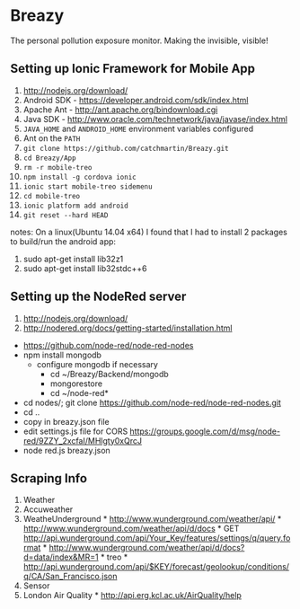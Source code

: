 Breazy
======

The personal pollution exposure monitor. Making the invisible, visible!

## Setting up Ionic Framework for Mobile App

1. http://nodejs.org/download/
2. Android SDK - https://developer.android.com/sdk/index.html
3. Apache Ant - http://ant.apache.org/bindownload.cgi
4. Java SDK - http://www.oracle.com/technetwork/java/javase/index.html
5. `JAVA_HOME` and `ANDROID_HOME` environment variables configured
6. Ant on the `PATH`
7. `git clone https://github.com/catchmartin/Breazy.git`
8. `cd Breazy/App`
9. `rm -r mobile-treo`
7. `npm install -g cordova ionic`
8. `ionic start mobile-treo sidemenu`
9. `cd mobile-treo`
10. `ionic platform add android`
11. `git reset --hard HEAD`


notes: On a linux(Ubuntu 14.04 x64) I found that I had to install 2 packages to build/run the android app:

1. sudo apt-get install lib32z1
2. sudo apt-get install lib32stdc++6

## Setting up the NodeRed server

1. http://nodejs.org/download/
1. http://nodered.org/docs/getting-started/installation.html
  * https://github.com/node-red/node-red-nodes
  * npm install mongodb
    * configure mongodb if necessary
      * cd ~/Breazy/Backend/mongodb
      * mongorestore
      * cd ~/node-red*
  * cd nodes/; git clone https://github.com/node-red/node-red-nodes.git
  * cd ..
  * copy in breazy.json file
  * edit settings.js file for CORS https://groups.google.com/d/msg/node-red/9ZZY_2xcfaI/MHlgty0xQrcJ
  * node red.js breazy.json
  
## Scraping Info
1. Weather
  1. Accuweather
  2. WeatheUnderground
    * http://www.wunderground.com/weather/api/
    * http://www.wunderground.com/weather/api/d/docs
    * GET http://api.wunderground.com/api/Your_Key/features/settings/q/query.format
    * http://www.wunderground.com/weather/api/d/docs?d=data/index&MR=1
    * treo
    * http://api.wunderground.com/api/$KEY/forecast/geolookup/conditions/q/CA/San_Francisco.json
2. Sensor
  1. London Air Quality
    * http://api.erg.kcl.ac.uk/AirQuality/help
